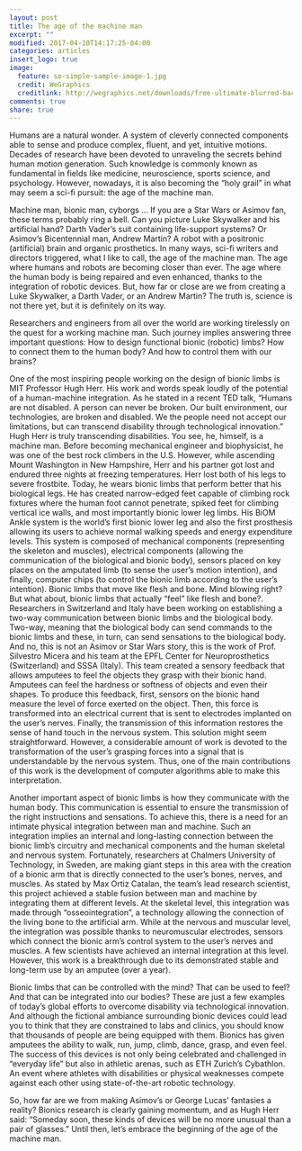 ```yaml
---
layout: post
title: The age of the machine man
excerpt: ""
modified: 2017-04-10T14:17:25-04:00
categories: articles
insert_logo: true
image:
  feature: so-simple-sample-image-1.jpg
  credit: WeGraphics
  creditlink: http://wegraphics.net/downloads/free-ultimate-blurred-background-pack/
comments: true
share: true
---
```


Humans are a natural wonder. A system of cleverly connected components able to sense and produce complex, fluent, and yet, intuitive motions. Decades of research have been devoted to unraveling the secrets behind human motion generation. Such knowledge is commonly known as fundamental in fields like medicine, neuroscience, sports science, and psychology. However, nowadays, it is also becoming the “holy grail” in what may seem a sci-fi pursuit: the age of the machine man.

Machine man, bionic man, cyborgs … If you are a Star Wars or Asimov fan, these terms probably ring a bell. Can you picture Luke Skywalker and his artificial hand?  Darth Vader’s suit containing life-support systems? Or Asimov’s Bicentennial man, Andrew Martin? A robot with a positronic (artificial) brain and organic prosthetics.
In many ways, sci-fi writers and directors triggered, what I like to call, the age of the machine man. The age where humans and robots are becoming closer than ever. The age where the human body is being repaired and even enhanced, thanks to the integration of robotic devices.
But, how far or close are we from creating a Luke Skywalker, a Darth Vader, or an Andrew Martin? The truth is, science is not there yet, but it is definitely on its way.

Researchers and engineers from all over the world are working tirelessly on the quest for a working machine man. Such journey implies answering three important questions:
How to design functional bionic (robotic) limbs? How to connect them to the human body? And how to control them with our brains?

One of the most inspiring people working on the design of bionic limbs is MIT Professor Hugh Herr. His work and words speak loudly of the potential of a human-machine integration. As he stated in a recent TED talk,  “Humans are not disabled. A person can never be broken. Our built environment, our technologies, are broken and disabled. We the people need not accept our limitations, but can transcend disability through technological innovation.” Hugh Herr is truly transcending disabilities. You see, he, himself, is a machine man.
Before becoming mechanical engineer and biophysicist, he was one of the best rock climbers in the U.S. However, while ascending Mount Washington in New Hampshire, Herr and his partner got lost and endured three nights at freezing temperatures. Herr lost both of his legs to severe frostbite.
Today, he wears bionic limbs that perform better that his biological legs. He has created narrow-edged feet capable of climbing rock fixtures where the human foot cannot penetrate, spiked feet for climbing vertical ice walls, and most importantly bionic lower leg limbs. His BiOM Ankle system is the world’s first bionic lower leg and also the first prosthesis allowing its users to achieve normal walking speeds and energy expenditure levels. This system is composed of mechanical components (representing the skeleton and muscles), electrical components (allowing the communication of the biological and bionic body), sensors placed on key places on the amputated limb (to sense the user’s motion intention), and finally, computer chips (to control the bionic limb according to the user’s intention).
Bionic limbs that move like flesh and bone. Mind blowing right? But what about, bionic limbs that actually “feel” like flesh and bone?.
Researchers in Switzerland and Italy have been working on establishing a two-way communication between bionic limbs and the biological body. Two-way, meaning that the biological body can send commands to the bionic limbs and these, in turn, can send sensations to the biological body. And no, this is not an Asimov or Star Wars story, this is the work of Prof. Silvestro Micera and his team at the EPFL Center for Neuroprosthetics (Switzerland) and SSSA (Italy). This team created a sensory feedback that allows amputees to feel the objects they grasp with their bionic hand. Amputees can feel the hardness or softness of objects and even their shapes. To produce this feedback, first, sensors on the bionic hand measure the level of force exerted on the object. Then, this force is transformed into an electrical current that is sent to electrodes implanted on the user’s nerves. Finally, the transmission of this information restores the sense of hand touch in the nervous system.
This solution might seem straightforward. However, a considerable amount of work is devoted to the transformation of the user’s grasping forces into a signal that is understandable by the nervous system. Thus, one of the main contributions of this work is the development of computer algorithms able to make this interpretation.

Another important aspect of bionic limbs is how they communicate with the human body. This communication is essential to ensure the transmission of the right instructions and sensations. To achieve this, there is a need for an intimate physical integration between man and machine.
Such an integration implies an internal and long-lasting connection between the bionic limb’s circuitry and mechanical components and the human skeletal and nervous system.
Fortunately, researchers at Chalmers University of Technology, in Sweden, are making giant steps in this area with the creation of a bionic arm that is directly connected to the user’s bones, nerves, and muscles. As stated by Max Ortiz Catalan, the team’s lead research scientist, this project achieved a stable fusion between man and machine by integrating them at different levels. At the skeletal level, this integration was made through “osseointegration”, a technology allowing the connection of the living bone to the artificial arm. While at the nervous and muscular level, the integration was possible thanks to neuromuscular electrodes, sensors which connect the bionic arm’s control system to the user’s nerves and muscles.  A few scientists have achieved an internal integration at this level. However, this work is a breakthrough due to its demonstrated stable and long-term use by an amputee (over a year).

Bionic limbs that can be controlled with the mind? That can be used to feel? And that can be integrated into our bodies?
These are just a few examples of today’s global efforts to overcome disability via technological innovation. And although the fictional ambiance surrounding bionic devices could lead you to think that they are constrained to labs and clinics, you should know that thousands of people are being equipped with them.
Bionics has given amputees the ability to walk, run, jump, climb, dance, grasp, and even feel. The success of this devices is not only being celebrated and challenged in “everyday life” but also in athletic arenas, such as ETH Zurich’s Cybathlon. An event where athletes with disabilities or physical weaknesses compete against each other using state-of-the-art robotic technology.

So, how far are we from making Asimov’s or George Lucas’ fantasies a reality? Bionics research is clearly gaining momentum, and as Hugh Herr said: “Someday soon, these kinds of devices will be no more unusual than a pair of glasses.” Until then, let’s embrace the beginning of the age of the machine man.